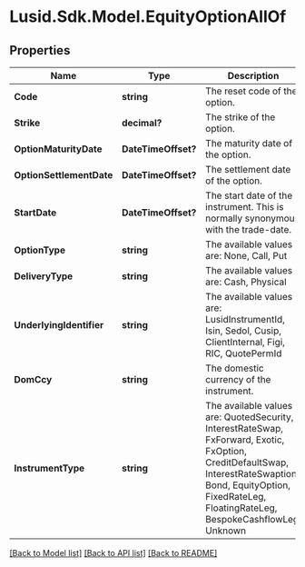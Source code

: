 
# Lusid.Sdk.Model.EquityOptionAllOf

## Properties

Name | Type | Description | Notes
------------ | ------------- | ------------- | -------------
**Code** | **string** | The reset code of the option. | 
**Strike** | **decimal?** | The strike of the option. | 
**OptionMaturityDate** | **DateTimeOffset?** | The maturity date of the option. | 
**OptionSettlementDate** | **DateTimeOffset?** | The settlement date of the option. | 
**StartDate** | **DateTimeOffset?** | The start date of the instrument. This is normally synonymous with the trade-date. | 
**OptionType** | **string** | The available values are: None, Call, Put | 
**DeliveryType** | **string** | The available values are: Cash, Physical | 
**UnderlyingIdentifier** | **string** | The available values are: LusidInstrumentId, Isin, Sedol, Cusip, ClientInternal, Figi, RIC, QuotePermId | 
**DomCcy** | **string** | The domestic currency of the instrument. | 
**InstrumentType** | **string** | The available values are: QuotedSecurity, InterestRateSwap, FxForward, Exotic, FxOption, CreditDefaultSwap, InterestRateSwaption, Bond, EquityOption, FixedRateLeg, FloatingRateLeg, BespokeCashflowLeg, Unknown | 

[[Back to Model list]](../README.md#documentation-for-models)
[[Back to API list]](../README.md#documentation-for-api-endpoints)
[[Back to README]](../README.md)

